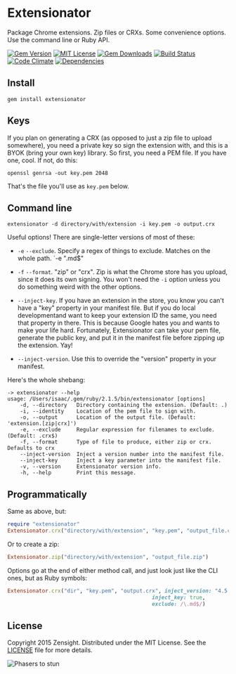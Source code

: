 # Extensionator

Package Chrome extensions. Zip files or CRXs. Some convenience options. Use the command line or Ruby API.

[![Gem Version][gem-image]][gem-url]
[![MIT License][license-image]][license]
[![Gem Downloads][gem-dl-image]][gem-url]
[![Build Status][travis-image]][travis-url]
[![Code Climate][code-climate-image]][code-climate-url]
[![Dependencies][gemnasium-image]][gemnasium-url]

## Install

```
gem install extensionator
```

## Keys

If you plan on generating a CRX (as opposed to just a zip file to upload somewhere), you need a private key so sign the extension with, and this is a BYOK (bring your own key) library. So first, you need a PEM file. If you have one, cool. If not, do this:

```
openssl genrsa -out key.pem 2048
```

That's the file you'll use as `key.pem` below.

## Command line

```
extensionator -d directory/with/extension -i key.pem -o output.crx
```

Useful options! There are single-letter versions of most of these:

  * `-e` `--exclude`. Specify a regex of things to exclude. Matches on the whole path. `-e "\.md$"

  * `-f` `--format`. "zip" or "crx". Zip is what the Chrome store has you upload, since it does its own signing. You won't need the `-i` option unless you do something weird with the other options.

  * `--inject-key`. If you have an extension in the store, you know you can't have a "key" property in your manifest file. But if you do local developmentand want to keep your extension ID the same, you need that property in there. This is because Google hates you and wants to make your life hard. Fortunately, Extensionator can take your pem file, generate the public key, and put it in the manifest file before zipping up the extension. Yay!

  * `--inject-version`. Use this to override the "version" property in your manifest.

Here's the whole shebang:

```
-> extensionator --help
usage: /Users/isaac/.gem/ruby/2.1.5/bin/extensionator [options]
    -d, --directory   Directory containing the extension. (Default: .)
    -i, --identity    Location of the pem file to sign with.
    -o, --output      Location of the output file. (Default: 'extension.[zip|crx]')
    -e, --exclude     Regular expression for filenames to exclude. (Default: .crx$)
    -f, --format      Type of file to produce, either zip or crx. Defaults to crx
    --inject-version  Inject a version number into the manifest file.
    --inject-key      Inject a key parameter into the manifest file.
    -v, --version     Extensionator version info.
    -h, --help        Print this message.
```

## Programmatically

Same as above, but:

```rb
require "extensionator"
Extensionator.crx("directory/with/extension", "key.pem", "output_file.crx")
```

Or to create a zip:

```rb
Extensionator.zip("directory/with/extension", "output_file.zip")
```

Options go at the end of either method call, and just look just like the CLI ones, but as Ruby symbols:

```rb
Extensionator.crx("dir", "key.pem", "output.crx", inject_version: "4.5.1",
                                              inject_key: true,
                                              exclude: /\.md$/)
```

## License

Copyright 2015 Zensight. Distributed under the MIT License. See the [LICENSE][] file for more details.

![Phasers to stun][phasers-image]

[license-image]: http://img.shields.io/badge/license-MIT-blue.svg?style=flat-square
[license]: LICENSE.md

[code-climate-image]: https://img.shields.io/codeclimate/github/Zensight/extensionator.svg?style=flat-square
[code-climate-url]: https://codeclimate.com/github/Zensight/extensionator

[gem-image]: https://img.shields.io/gem/v/extensionator.svg?style=flat-square
[gem-dl-image]: https://img.shields.io/gem/dt/extensionator.svg?style=flat-square
[gem-url]: https://rubygems.org/gems/extensionator

[travis-url]: http://travis-ci.org/Zensight/extensionator
[travis-image]: http://img.shields.io/travis/Zensight/extensionator.svg?style=flat-square

[gemnasium-url]: https://gemnasium.com/zensight/extensionator
[gemnasium-image]: https://img.shields.io/gemnasium/Zensight/extensionator.svg?style=flat-square

[crxmake-url]: https://github.com/Constellation/crxmake

[phasers-image]: https://img.shields.io/badge/phasers-stun-green.svg?style=flat-square
